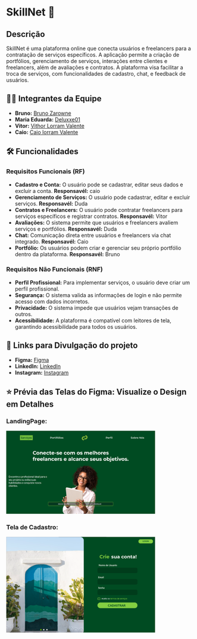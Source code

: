 # SkillNet 🚀


## Descrição

SkillNet é uma plataforma online que conecta usuários e freelancers para a contratação de serviços específicos. A aplicação permite a criação de portfólios, gerenciamento de serviços, interações entre clientes e freelancers, além de avaliações e contratos. A plataforma visa facilitar a troca de serviços, com funcionalidades de cadastro, chat, e feedback de usuários.

## 👨‍💻 Integrantes da Equipe

- **Bruno:** [Bruno Zarowne](https://github.com/BrunoZarowne)  
- **Maria Eduarda:** [Deluxxe01](https://github.com/deluxxe01)  
- **Vitor:** [Vithor Lorram Valente](https://github.com/vithorLorramValente7)  
- **Caio:** [Caio lorram Valente](https://github.com/caiolorramvalente)

## 🛠️ Funcionalidades 

### Requisitos Funcionais (RF)

- **Cadastro e Conta:** O usuário pode se cadastrar, editar seus dados e excluir a conta. **Responsavél:** caio
- **Gerenciamento de Serviços:** O usuário pode cadastrar, editar e excluir serviços. **Responsavél:** Duda
- **Contratos e Freelancers:** O usuário pode contratar freelancers para serviços específicos e registrar contratos. **Responsavél:** Vitor
- **Avaliações:** O sistema permite que usuários e freelancers avaliem serviços e portfólios. **Responsavél:** Duda
- **Chat:** Comunicação direta entre usuários e freelancers via chat integrado. **Responsavél:** Caio
- **Portfólio:** Os usuários podem criar e gerenciar seu próprio portfólio dentro da plataforma. **Responsavél:** Bruno

### Requisitos Não Funcionais (RNF)

- **Perfil Profissional:** Para implementar serviços, o usuário deve criar um perfil profissional.
- **Segurança:** O sistema valida as informações de login e não permite acesso com dados incorretos.
- **Privacidade:** O sistema impede que usuários vejam transações de outros.
- **Acessibilidade:** A plataforma é compatível com leitores de tela, garantindo acessibilidade para todos os usuários.

## 🔗 Links para Divulgação do projeto 
- **Figma:** [Figma](https://www.figma.com/design/YTy4JbgmUk9eHSJgHYdDAO/3%C2%B0fase_S.A?node-id=0-1&p=f&t=j7Qqzb3BojkrG2kw-0)
- **LinkedIn:** [LinkedIn](https://www.linkedin.com/feed/update/urn:li:activity:7294521192151982081/)
- **Instagram:** [Instagram](https://www.instagram.com/skillnet.io?igsh=NnJrb2U1aDl0a3p6)

## ⭐ Prévia das Telas do Figma: Visualize o Design em Detalhes

### LandingPage:
[<img src='Skillnet-Codes/Front_end/public/github/img_post.png' width="400px">](https://github.com/deluxxe01/SkillNet/blob/main/Skillnet-Codes/Front_end/public/github/img_post.png)  <br/>

### Tela de Cadastro:
[<img src="https://github.com/deluxxe01/SkillNet/blob/main/Skillnet-Codes/Front_end/public/github/img_cadastro.png" width="400px">](https://github.com/deluxxe01/SkillNet/blob/main/Skillnet-Codes/Front_end/public/github/img_cadastro.png)  <br/>


